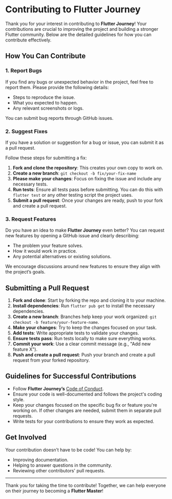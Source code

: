 # Contributing to Flutter Journey

Thank you for your interest in contributing to **Flutter Journey**! Your contributions are crucial to improving the project and building a stronger Flutter community. Below are the detailed guidelines for how you can contribute effectively.

## How You Can Contribute

### 1. Report Bugs
If you find any bugs or unexpected behavior in the project, feel free to report them. Please provide the following details:

- Steps to reproduce the issue.
- What you expected to happen.
- Any relevant screenshots or logs.

You can submit bug reports through GitHub issues.

### 2. Suggest Fixes
If you have a solution or suggestion for a bug or issue, you can submit it as a pull request.

Follow these steps for submitting a fix:

1. **Fork and clone the repository**: This creates your own copy to work on.
2. **Create a new branch**: `git checkout -b fix/your-fix-name`
3. **Please make your changes**: Focus on fixing the issue and include any necessary tests.
4. **Run tests**: Ensure all tests pass before submitting. You can do this with `flutter test` or any other testing script the project uses.
5. **Submit a pull request**: Once your changes are ready, push to your fork and create a pull request.

### 3. Request Features
Do you have an idea to make **Flutter Journey** even better? You can request new features by opening a GitHub issue and clearly describing:

- The problem your feature solves.
- How it would work in practice.
- Any potential alternatives or existing solutions.

We encourage discussions around new features to ensure they align with the project’s goals.

## Submitting a Pull Request

1. **Fork and clone**: Start by forking the repo and cloning it to your machine.
2. **Install dependencies**: Run `flutter pub get` to install the necessary dependencies.
3. **Create a new branch**: Branches help keep your work organized: `git checkout -b feature/your-feature-name`.
4. **Make your changes**: Try to keep the changes focused on your task.
5. **Add tests**: Write appropriate tests to validate your changes.
6. **Ensure tests pass**: Run tests locally to make sure everything works.
7. **Commit your work**: Use a clear commit message (e.g., "Add new feature X").
8. **Push and create a pull request**: Push your branch and create a pull request from your forked repository.

## Guidelines for Successful Contributions

- Follow **Flutter Journey’s** [Code of Conduct](CODE_OF_CONDUCT.md).
- Ensure your code is well-documented and follows the project's coding style.
- Keep your changes focused on the specific bug fix or feature you're working on. If other changes are needed, submit them in separate pull requests.
- Write tests for your contributions to ensure they work as expected.

## Get Involved

Your contribution doesn’t have to be code! You can help by:

- Improving documentation.
- Helping to answer questions in the community.
- Reviewing other contributors' pull requests.

---

Thank you for taking the time to contribute! Together, we can help everyone on their journey to becoming a **Flutter Master**!
